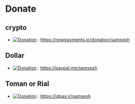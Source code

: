 # Donate
## crypto
* [![Donation](https://img.shields.io/badge/cryptocurrency-donate-yellow.svg)](https://nowpayments.io/donation/samsesh) :
  https://nowpayments.io/donation/samsesh
## Dollar 
* [![Donation](https://img.shields.io/badge/PAYPAL-link-blue.svg)](https://paypal.me/samsesh) :
 https://paypal.me/samsesh
## Toman or Rial
* [![Donation](https://img.shields.io/badge/IDPay-link-blue.svg)](https://idpay.ir/samsesh) :
 https://idpay.ir/samsesh

